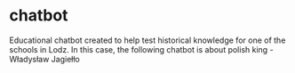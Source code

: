 # chatbot
Educational chatbot created to help test historical knowledge for one of the schools in Lodz.
In this case, the following chatbot is about polish king - Władysław Jagiełło
